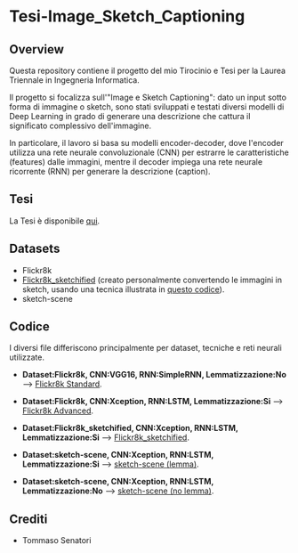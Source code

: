 # Tesi-Image_Sketch_Captioning

## Overview
Questa repository contiene il progetto del mio Tirocinio e Tesi per la Laurea Triennale in Ingegneria Informatica.

Il progetto si focalizza sull'"Image e Sketch Captioning": dato un input sotto forma di immagine o sketch, sono stati sviluppati e testati diversi modelli di Deep Learning in grado di generare una descrizione che cattura il significato complessivo dell'immagine.

In particolare, il lavoro si basa su modelli encoder-decoder, dove l'encoder utilizza una rete neurale convoluzionale (CNN) per estrarre le caratteristiche (features) dalle immagini, mentre il decoder impiega una rete neurale ricorrente (RNN) per generare la descrizione (caption).


## Tesi
La Tesi è disponibile [qui]().
## Datasets
- Flickr8k
- [Flickr8k_sketchified]() (creato personalmente convertendo le immagini in sketch, usando una tecnica illustrata in [questo codice](how_to_sketch.ipynb)).
- sketch-scene
## Codice
I diversi file differiscono principalmente per dataset, tecniche e reti neurali utilizzate.
- **Dataset:Flickr8k, CNN:VGG16, RNN:SimpleRNN, Lemmatizzazione:No** --> [Flickr8k Standard](ImageCaptionInd.ipynb).

- **Dataset:Flickr8k, CNN:Xception, RNN:LSTM, Lemmatizzazione:Si** --> [Flickr8k Advanced](ImageCaptionSit.ipynb).
- **Dataset:Flickr8k_sketchified, CNN:Xception, RNN:LSTM, Lemmatizzazione:Si** --> [Flickr8k_sketchified](SketchifiedCaption.ipynb).
- **Dataset:sketch-scene, CNN:Xception, RNN:LSTM, Lemmatizzazione:Si** --> [sketch-scene (lemma)](SketchCaption.ipynb).
- **Dataset:sketch-scene, CNN:Xception, RNN:LSTM, Lemmatizzazione:No** --> [sketch-scene (no lemma)](SketchCaption(no_lemma).ipynb).
## Crediti
- Tommaso Senatori

